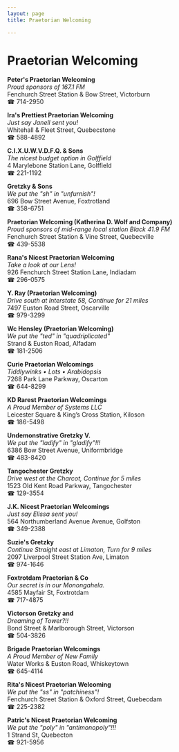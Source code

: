 ```yaml
---
layout: page 
title: Praetorian Welcoming

---
```



# Praetorian Welcoming


 **Peter's Praetorian Welcoming**  
_Proud sponsors of 167.1 FM_  
Fenchurch Street Station & Bow Street, Victorburn  
☎ 714-2950

**Ira's Prettiest Praetorian Welcoming**  
_Just say Janell sent you!_  
Whitehall & Fleet Street, Quebecstone  
☎ 588-4892

**C.I.X.U.W.V.D.F.Q. & Sons**  
_The nicest budget option in Golffield_  
4 Marylebone Station Lane, Golffield  
☎ 221-1192

**Gretzky & Sons**  
_We put the "sh" in "unfurnish"!_  
696 Bow Street Avenue, Foxtrotland  
☎ 358-6751

**Praetorian Welcoming (Katherina D. Wolf and Company)**  
_Proud sponsors of mid-range local station Black 41.9 FM_  
Fenchurch Street Station & Vine Street, Quebecville  
☎ 439-5538

**Rana's Nicest Praetorian Welcoming**  
_Take a look at our Lens!_  
926 Fenchurch Street Station Lane, Indiadam  
☎ 296-0575

**Y. Ray (Praetorian Welcoming)**  
_Drive south at Interstate 58, Continue for 21 miles_  
7497 Euston Road Street, Oscarville  
☎ 979-3299

**Wc Hensley (Praetorian Welcoming)**  
_We put the "ted" in "quadriplicated"_  
Strand & Euston Road, Alfadam  
☎ 181-2506

**Curie Praetorian Welcomings**  
_Tiddlywinks • Lots • Arabidopsis_  
7268 Park Lane Parkway, Oscarton  
☎ 644-8299

**KD Rarest Praetorian Welcomings**  
_A Proud Member of Systems LLC_  
Leicester Square & King’s Cross Station, Kiloson  
☎ 186-5498

**Undemonstrative Gretzky V.**  
_We put the "ladify" in "gladify"!!!_  
6386 Bow Street Avenue, Uniformbridge  
☎ 483-8420

**Tangochester Gretzky**  
_Drive west at the Charcot, Continue for 5 miles_  
1523 Old Kent Road Parkway, Tangochester  
☎ 129-3554

**J.K. Nicest Praetorian Welcomings**  
_Just say Elissa sent you!_  
564 Northumberland Avenue Avenue, Golfston  
☎ 349-2388

**Suzie's Gretzky**  
_Continue Straight east at Limaton, Turn for 9 miles_  
2097 Liverpool Street Station Ave, Limaton  
☎ 974-1646

**Foxtrotdam Praetorian & Co**  
_Our secret is in our Monongahela._  
4585 Mayfair St, Foxtrotdam  
☎ 717-4875

**Victorson Gretzky and**  
_Dreaming of Tower?!!_  
Bond Street & Marlborough Street, Victorson  
☎ 504-3826

**Brigade Praetorian Welcomings**  
_A Proud Member of New Family_  
Water Works & Euston Road, Whiskeytown  
☎ 645-4114

**Rita's Nicest Praetorian Welcoming**  
_We put the "ss" in "patchiness"!_  
Fenchurch Street Station & Oxford Street, Quebecdam  
☎ 225-2382

**Patric's Nicest Praetorian Welcoming**  
_We put the "poly" in "antimonopoly"!!!_  
1 Strand St, Quebecton  
☎ 921-5956


